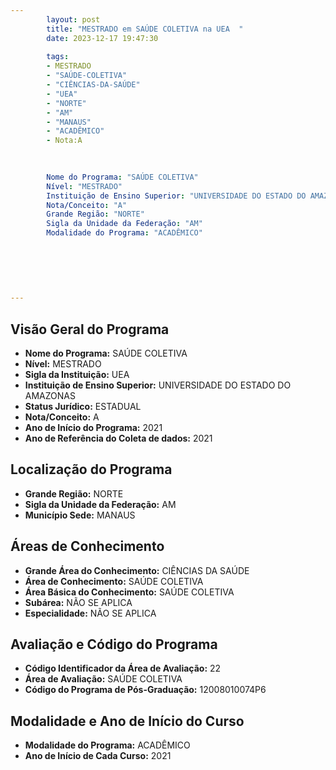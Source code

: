 ```yaml
---
        layout: post
        title: "MESTRADO em SAÚDE COLETIVA na UEA  "
        date: 2023-12-17 19:47:30
     
        tags:
        - MESTRADO
        - "SAÚDE-COLETIVA"
        - "CIÊNCIAS-DA-SAÚDE"
        - "UEA"
        - "NORTE"
        - "AM"
        - "MANAUS"
        - "ACADÊMICO"
        - Nota:A
        
        

        Nome do Programa: "SAÚDE COLETIVA"
        Nível: "MESTRADO"
        Instituição de Ensino Superior: "UNIVERSIDADE DO ESTADO DO AMAZONAS"
        Nota/Conceito: "A"
        Grande Região: "NORTE"
        Sigla da Unidade da Federação: "AM"
        Modalidade do Programa: "ACADÊMICO"
        
        
        
        
        
        
---
```

## Visão Geral do Programa
- **Nome do Programa:** SAÚDE COLETIVA
- **Nível:** MESTRADO
- **Sigla da Instituição:** UEA
- **Instituição de Ensino Superior:** UNIVERSIDADE DO ESTADO DO AMAZONAS
- **Status Jurídico:** ESTADUAL
- **Nota/Conceito:** A
- **Ano de Início do Programa:** 2021
- **Ano de Referência do Coleta de dados:** 2021

## Localização do Programa
- **Grande Região:** NORTE
- **Sigla da Unidade da Federação:** AM
- **Município Sede:** MANAUS

## Áreas de Conhecimento
- **Grande Área do Conhecimento:** CIÊNCIAS DA SAÚDE
- **Área de Conhecimento:** SAÚDE COLETIVA
- **Área Básica do Conhecimento:** SAÚDE COLETIVA
- **Subárea:** NÃO SE APLICA
- **Especialidade:** NÃO SE APLICA

## Avaliação e Código do Programa
- **Código Identificador da Área de Avaliação:** 22
- **Área de Avaliação:** SAÚDE COLETIVA
- **Código do Programa de Pós-Graduação:** 12008010074P6


## Modalidade e Ano de Início do Curso
- **Modalidade do Programa:** ACADÊMICO
- **Ano de Início de Cada Curso:** 2021
